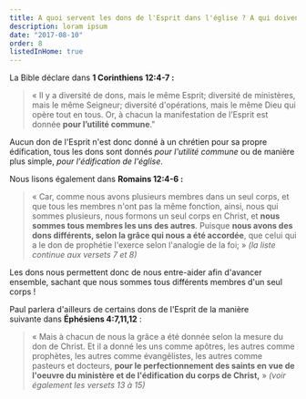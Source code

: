 ```yaml
---
title: A quoi servent les dons de l'Esprit dans l'église ? A qui doivent-ils profiter ?
description: loram ipsum
date: "2017-08-10"
order: 8
listedInHome: true
---
```


La Bible déclare dans **1 Corinthiens 12:4-7 :**

> « Il y a diversité de dons, mais le même Esprit; diversité de ministères, mais le même Seigneur; diversité d'opérations, mais le même Dieu qui opère tout en tous. Or, à chacun la manifestation de l’Esprit est donnée **pour l’utilité commune**." 

Aucun don de l'Esprit n'est donc donné à un chrétien pour sa propre édification, tous les dons sont donnés *pour l'utilité commune* ou de manière plus simple, *pour l'édification de l'église*. 

Nous lisons également dans **Romains 12:4-6 :**

> « Car, comme nous avons plusieurs membres dans un seul corps, et que tous les membres n'ont pas la même fonction, ainsi, nous qui sommes plusieurs, nous formons un seul corps en Christ, et **nous sommes tous membres les uns des autres**. Puisque **nous avons des dons différents, selon la grâce qui nous a été accordée**, que celui qui a le don de prophétie l'exerce selon l'analogie de la foi; » _(la liste continue aux versets 7 et 8)_

Les dons nous permettent donc de nous entre-aider afin d'avancer ensemble, sachant que nous sommes tous différents membres d'un seul corps !

Paul parlera d'ailleurs de certains dons de l'Esprit de la manière suivante dans **Éphésiens 4:7,11,12** :

> « Mais à chacun de nous la grâce a été donnée selon la mesure du don de Christ. Et il a donné les uns comme apôtres, les autres comme prophètes, les autres comme évangélistes, les autres comme pasteurs et docteurs, **pour le perfectionnement des saints en vue de l'oeuvre du ministère et de l'édification du corps de Christ,** » _(voir également les versets 13 à 15)_
